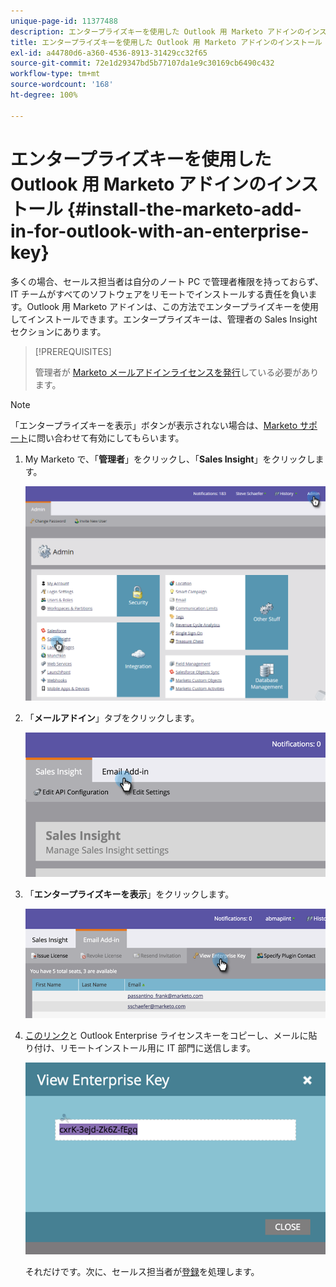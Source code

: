```yaml
---
unique-page-id: 11377488
description: エンタープライズキーを使用した Outlook 用 Marketo アドインのインストール - Marketo ドキュメント - 製品ドキュメント
title: エンタープライズキーを使用した Outlook 用 Marketo アドインのインストール
exl-id: a44780d6-a360-4536-8913-31429cc32f65
source-git-commit: 72e1d29347bd5b77107da1e9c30169cb6490c432
workflow-type: tm+mt
source-wordcount: '168'
ht-degree: 100%

---
```


# エンタープライズキーを使用した Outlook 用 Marketo アドインのインストール {#install-the-marketo-add-in-for-outlook-with-an-enterprise-key}

多くの場合、セールス担当者は自分のノート PC で管理者権限を持っておらず、IT チームがすべてのソフトウェアをリモートでインストールする責任を負います。Outlook 用 Marketo アドインは、この方法でエンタープライズキーを使用してインストールできます。エンタープライズキーは、管理者の Sales Insight セクションにあります。

>[!PREREQUISITES]
>
>管理者が [Marketo メールアドインライセンスを発行](/help/marketo/product-docs/marketo-sales-insight/msi-outlook-plugin/issue-a-marketo-email-add-in-license.md)している必要があります。

>[!NOTE]
>
>「エンタープライズキーを表示」ボタンが表示されない場合は、[Marketo サポート](https://nation.marketo.com/t5/Support/ct-p/Support)に問い合わせて有効にしてもらいます。

1. My Marketo で、「**管理者**」をクリックし、「**Sales Insight**」をクリックします。

   ![](assets/image2016-7-25-14-3a22-3a12.png)

1. 「**メールアドイン**」タブをクリックします。

   ![](assets/image2016-7-25-14-3a23-3a57.png)

1. 「**エンタープライズキーを表示**」をクリックします。

   ![](assets/image2016-7-25-14-3a35-3a38.png)

1. [このリンク](/help/marketo/product-docs/marketo-sales-insight/msi-outlook-plugin/marketo-outlook-plugin-installation-by-it.md)と Outlook Enterprise ライセンスキーをコピーし、メールに貼り付け、リモートインストール用に IT 部門に送信します。

   ![](assets/image2016-7-25-14-3a39-3a9.png)

   それだけです。次に、セールス担当者が[登録](/help/marketo/product-docs/marketo-sales-insight/msi-outlook-plugin/authorize-the-marketo-outlook-plugin.md)を処理します。
